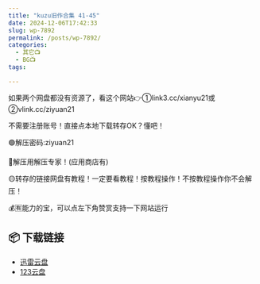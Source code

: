 ```yaml
---
title: "kuzu旧作合集 41-45"
date: 2024-12-06T17:42:33
slug: wp-7892
permalink: /posts/wp-7892/
categories:
  - 其它📺
  - BG📺
tags:

---
```


如果两个网盘都没有资源了，看这个网站👉①link3.cc/xianyu21或②vlink.cc/ziyuan21

不需要注册账号！直接点本地下载转存OK？懂吧！

🟢解压密码:ziyuan21

🔵解压用解压专家！(应用商店有)

🟡转存的链接网盘有教程！一定要看教程！按教程操作！不按教程操作你不会解压！

💰🈶能力的宝，可以点左下角赞赏支持一下网站运行

## 📦 下载链接
- [迅雷云盘](https://blziyuan21.com/pay-download/7892?key=a4c0730f64&down_id=0)
- [123云盘](https://blziyuan21.com/pay-download/7892?key=a4c0730f64&down_id=1)

